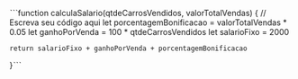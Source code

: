 ˋˋˋfunction calculaSalario(qtdeCarrosVendidos, valorTotalVendas) {
 // Escreva seu código aqui
    let porcentagemBonificacao = valorTotalVendas * 0.05
    let ganhoPorVenda = 100 * qtdeCarrosVendidos
    let salarioFixo = 2000
    
    return salarioFixo + ganhoPorVenda + porcentagemBonificacao
}ˋˋˋ